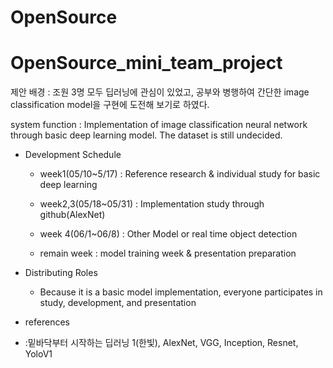 # OpenSource
# OpenSource_mini_team_project     

제안 배경 : 조원 3명 모두 딥러닝에 관심이 있었고, 공부와 병행하여 간단한 image classification model을 구현에 도전해 보기로 하였다.     

system function : Implementation of image classification neural network through basic deep learning model.
                  The dataset is still undecided.     

* Development Schedule
  * week1(05/10~5/17)
  : Reference research & individual study for basic deep learning     
        
  * week2,3(05/18~05/31)
  : Implementation study through github(AlexNet)     
        
  * week 4(06/1~06/8)
  : Other Model or real time object detection      
        
  * remain week
  : model training week & presentation preparation    
      
* Distributing Roles
  * Because it is a basic model implementation, everyone participates in study, development, and presentation     

* references
*  :밑바닥부터 시작하는 딥러닝 1(한빛), AlexNet, VGG, Inception, Resnet, YoloV1     
      
